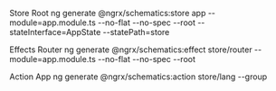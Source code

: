 Store Root
ng generate @ngrx/schematics:store app --module=app.module.ts --no-flat --no-spec --root --stateInterface=AppState --statePath=store

Effects Router
ng generate @ngrx/schematics:effect store/router --module=app.module.ts --no-flat --no-spec --root

Action App
ng generate @ngrx/schematics:action store/lang --group
